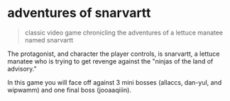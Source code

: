 # adventures of snarvartt

> classic video game chronicling the adventures of a lettuce manatee named snarvartt

The protagonist, and character the player controls, is snarvartt, a lettuce manatee who is trying to get revenge against the "ninjas of the land of advisory."

In this game you will face off against 3 mini bosses (allaccs, dan-yul, and wipwamm) and one final boss (jooaaqiiin).
